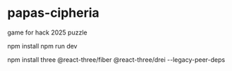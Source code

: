 # papas-cipheria
game for hack 2025 puzzle

npm install
npm run dev

npm install three @react-three/fiber @react-three/drei --legacy-peer-deps
